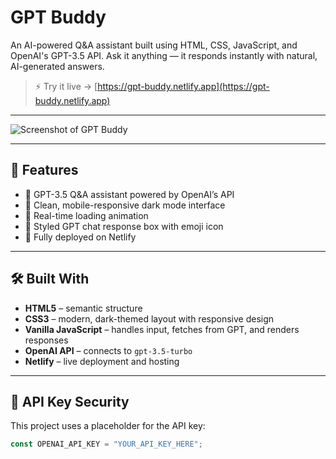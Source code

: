 # GPT Buddy

An AI-powered Q&A assistant built using HTML, CSS, JavaScript, and OpenAI's GPT-3.5 API. Ask it anything — it responds instantly with natural, AI-generated answers.

> ⚡ Try it live → [https://gpt-buddy.netlify.app](https://gpt-buddy.netlify.app)

---

![Screenshot of GPT Buddy](./Screenshot_15-6-2025_21855_gpt-buddy.netlify.app.jpeg)

---

## 🧠 Features

- 🔹 GPT-3.5 Q&A assistant powered by OpenAI’s API
- 🔹 Clean, mobile-responsive dark mode interface
- 🔹 Real-time loading animation
- 🔹 Styled GPT chat response box with emoji icon
- 🔹 Fully deployed on Netlify

---

## 🛠 Built With

- **HTML5** – semantic structure  
- **CSS3** – modern, dark-themed layout with responsive design  
- **Vanilla JavaScript** – handles input, fetches from GPT, and renders responses  
- **OpenAI API** – connects to `gpt-3.5-turbo`  
- **Netlify** – live deployment and hosting

---

## 🔐 API Key Security

This project uses a placeholder for the API key:

```js
const OPENAI_API_KEY = "YOUR_API_KEY_HERE";

